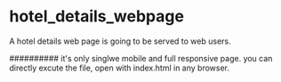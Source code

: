 # hotel_details_webpage
A hotel details web page is going to be served to web users.  

##########
it's only singlwe mobile and full responsive page. 
you can directly excute the file, open with index.html in any browser.
